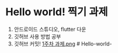 # Hello world! 찍기 과제

1. 안드로이드 스튜디오, flutter 다운
2. 깃허브 사용 방법 공부
3. 깃허브 커밋!
[1주차 과제.png](../Users/CJH/Desktop/1%EC%A3%BC%EC%B0%A8%20%EA%B3%BC%EC%A0%9C.png)
#   H e l l o - w o r l d -  
 
